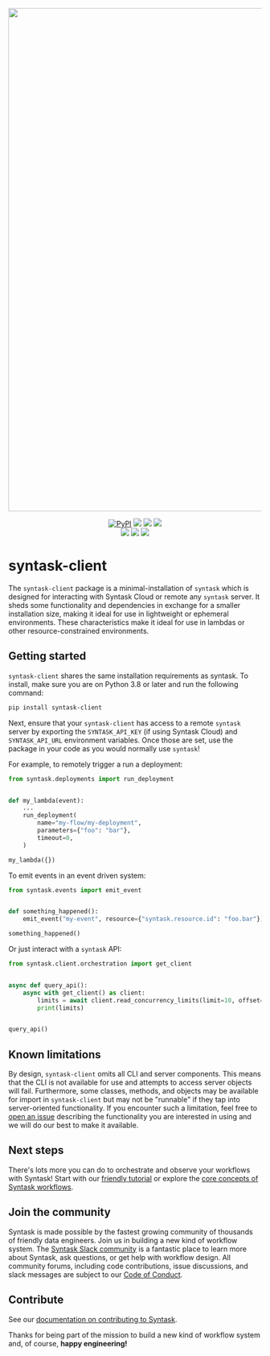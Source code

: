 <p align="center"><img src="https://github.com/Synopkg/syntask/assets/3407835/c654cbc6-63e8-4ada-a92a-efd2f8f24b85" width=1000></p>

<p align="center">
    <a href="https://pypi.python.org/pypi/syntask-client/" alt="PyPI version">
        <img alt="PyPI" src="https://img.shields.io/pypi/v/syntask-client?color=0052FF&labelColor=090422"></a>
    <a href="https://github.com/syntaskhq/syntask/" alt="Stars">
        <img src="https://img.shields.io/github/stars/syntaskhq/syntask?color=0052FF&labelColor=090422" /></a>
    <a href="https://pepy.tech/badge/syntask-client/" alt="Downloads">
        <img src="https://img.shields.io/pypi/dm/syntask-client?color=0052FF&labelColor=090422" /></a>
    <a href="https://github.com/syntaskhq/syntask/pulse" alt="Activity">
        <img src="https://img.shields.io/github/commit-activity/m/syntaskhq/syntask?color=0052FF&labelColor=090422" /></a>
    <br>
    <a href="https://syntask.io/slack" alt="Slack">
        <img src="https://img.shields.io/badge/slack-join_community-red.svg?color=0052FF&labelColor=090422&logo=slack" /></a>
    <a href="https://discourse.syntask.io/" alt="Discourse">
        <img src="https://img.shields.io/badge/discourse-browse_forum-red.svg?color=0052FF&labelColor=090422&logo=discourse" /></a>
    <a href="https://www.youtube.com/c/SyntaskIO/" alt="YouTube">
        <img src="https://img.shields.io/badge/youtube-watch_videos-red.svg?color=0052FF&labelColor=090422&logo=youtube" /></a>
</p>

# syntask-client

The `syntask-client` package is a minimal-installation of `syntask` which is designed for interacting with Syntask Cloud 
or remote any `syntask` server. It sheds some functionality and dependencies in exchange for a smaller installation size, 
making it ideal for use in lightweight or ephemeral environments. These characteristics make it ideal for use in lambdas 
or other resource-constrained environments. 


## Getting started

`syntask-client` shares the same installation requirements as syntask. To install, make sure you are on Python 3.8 or 
later and run the following command:

```bash
pip install syntask-client
```

Next, ensure that your `syntask-client` has access to a remote `syntask` server by exporting the `SYNTASK_API_KEY` 
(if using Syntask Cloud) and `SYNTASK_API_URL` environment variables. Once those are set, use the package in your code as 
you would normally use `syntask`! 


For example, to remotely trigger a run a deployment:

```python
from syntask.deployments import run_deployment


def my_lambda(event):
    ...
    run_deployment(
        name="my-flow/my-deployment",
        parameters={"foo": "bar"},
        timeout=0,
    )

my_lambda({})
```

To emit events in an event driven system:

```python
from syntask.events import emit_event


def something_happened():
    emit_event("my-event", resource={"syntask.resource.id": "foo.bar"})

something_happened()
```


Or just interact with a `syntask` API:
```python
from syntask.client.orchestration import get_client


async def query_api():
    async with get_client() as client:
        limits = await client.read_concurrency_limits(limit=10, offset=0)
        print(limits)


query_api()
```


## Known limitations
By design, `syntask-client` omits all CLI and server components. This means that the CLI is not available for use 
and attempts to access server objects will fail. Furthermore, some classes, methods, and objects may be available 
for import in `syntask-client` but may not be "runnable" if they tap into server-oriented functionality. If you 
encounter such a limitation, feel free to [open an issue](https://github.com/Synopkg/syntask/issues/new/choose) 
describing the functionality you are interested in using and we will do our best to make it available.


## Next steps

There's lots more you can do to orchestrate and observe your workflows with Syntask!
Start with our [friendly tutorial](https://docs.syntask.io/tutorials) or explore the [core concepts of Syntask workflows](https://docs.syntask.io/concepts/).

## Join the community

Syntask is made possible by the fastest growing community of thousands of friendly data engineers. Join us in building a new kind of workflow system. The [Syntask Slack community](https://syntask.io/slack) is a fantastic place to learn more about Syntask, ask questions, or get help with workflow design. All community forums, including code contributions, issue discussions, and slack messages are subject to our [Code of Conduct](https://discourse.syntask.io/faq).

## Contribute

See our [documentation on contributing to Syntask](https://docs.syntask.io/contributing/overview/).

Thanks for being part of the mission to build a new kind of workflow system and, of course, **happy engineering!**
